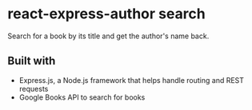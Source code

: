 # react-express-author search
Search for a book by its title and get the author's name back.

## Built with
* Express.js, a Node.js framework that helps handle routing and REST requests
* Google Books API to search for books
